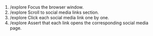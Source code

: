 1. /explore Focus the browser window.
2. /explore Scroll to social media links section.
3. /explore Click each social media link one by one.
4. /explore Assert that each link opens the corresponding social media page.